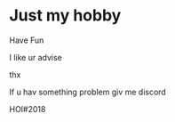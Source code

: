 # Just my hobby
Have Fun

I like ur advise

thx

If u hav something problem giv me discord

HOI#2018
